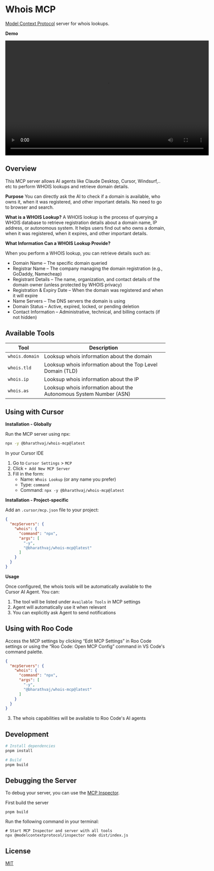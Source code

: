 # Whois MCP

[Model Context Protocol](https://modelcontextprotocol.io) server for whois lookups.

**Demo**

<video width="640" height="360" controls>
  <source src="/media/cursor-demo.webm" type="video/webm">
  Your browser does not support the video tag.
</video>

## Overview

This MCP server allows AI agents like Claude Desktop, Cursor, Windsurf,.. etc to perform WHOIS lookups and retrieve domain details. 

**Purpose**
You can directly ask the AI to check if a domain is available, who owns it, when it was registered, and other important details. No need to go to browser and search.

**What is a WHOIS Lookup?**
A WHOIS lookup is the process of querying a WHOIS database to retrieve registration details about a domain name, IP address, or autonomous system. It helps users find out who owns a domain, when it was registered, when it expires, and other important details.

**What Information Can a WHOIS Lookup Provide?**

When you perform a WHOIS lookup, you can retrieve details such as:

- Domain Name – The specific domain queried
- Registrar Name – The company managing the domain registration (e.g., GoDaddy, Namecheap)
- Registrant Details – The name, organization, and contact details of the domain owner (unless protected by WHOIS privacy)
- Registration & Expiry Date – When the domain was registered and when it will expire
- Name Servers – The DNS servers the domain is using
- Domain Status – Active, expired, locked, or pending deletion
- Contact Information – Administrative, technical, and billing contacts (if not hidden)

## Available Tools

| Tool                  | Description                                |
| --------------------- | ------------------------------------------ |
| `whois.domain`        | Looksup whois information about the domain |
| `whois.tld`           | Looksup whois information about the Top Level Domain (TLD)    |
| `whois.ip`            | Looksup whois information about the IP     |
| `whois.as`            | Looksup whois information about the Autonomous System Number (ASN)     |

## Using with Cursor

**Installation - Globally**

Run the MCP server using npx:

```bash
npx -y @bharathvaj/whois-mcp@latest
```

In your Cursor IDE

1. Go to `Cursor Settings` > `MCP`
2. Click `+ Add New MCP Server`
3. Fill in the form:
   - Name: `Whois Lookup` (or any name you prefer)
   - Type: `command`
   - Command: `npx -y @bharathvaj/whois-mcp@latest`


**Installation - Project-specific**

Add an `.cursor/mcp.json` file to your project:

```json
{
  "mcpServers": {
    "whois": {
      "command": "npx",
      "args": [
        "-y",
        "@bharathvaj/whois-mcp@latest"
      ]
    }
  }
}
```

**Usage**

Once configured, the whois tools will be automatically available to the Cursor AI Agent. You can:

1. The tool will be listed under `Available Tools` in MCP settings
2. Agent will automatically use it when relevant
3. You can explicitly ask Agent to send notifications

## Using with Roo Code
Access the MCP settings by clicking “Edit MCP Settings” in Roo Code settings or using the “Roo Code: Open MCP Config” command in VS Code's command palette.

```json
{
  "mcpServers": {
    "whois": {
      "command": "npx",
      "args": [
        "-y",
        "@bharathvaj/whois-mcp@latest"
      ]
    }
  }
}
```
3. The whois capabilities will be available to Roo Code's AI agents

## Development

```bash
# Install dependencies
pnpm install

# Build
pnpm build

```

## Debugging the Server

To debug your server, you can use the [MCP Inspector](https://github.com/modelcontextprotocol/inspector).

First build the server

```
pnpm build
```

Run the following command in your terminal:

```
# Start MCP Inspector and server with all tools
npx @modelcontextprotocol/inspector node dist/index.js
```

## License

[MIT](LICENSE)
